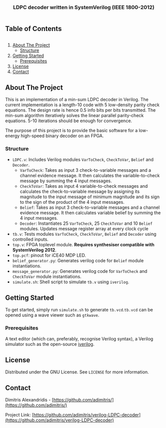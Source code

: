 <br />
<p align="center">
  <h3 align="center">LDPC decoder written in SystemVerilog (IEEE 1800-2012)</h3>
</p>

<summary><h2 style="display: inline-block">Table of Contents</h2></summary>
  <ol>
    <li>
      <a href="#about-the-project">About The Project</a>
      <ul>
        <li><a href="#structure">Structure</a></li>
      </ul>
    </li>
    <li>
      <a href="#getting-started">Getting Started</a>
      <ul>
        <li><a href="#prerequisites">Prerequisites</a></li>
      </ul>
    </li>
    <li><a href="#license">License</a></li>
    <li><a href="#contact">Contact</a></li>
  </ol>



<!-- ABOUT THE PROJECT -->
## About The Project
This is an implementation of a min-sum LDPC decoder in Verilog. The current implementation is a length-10 code with 5 low-density parity check equations. The design rate is hence 0.5 info bits per bits transmitted. The min-sum algorithm iteratively solves the linear parallel parity-check equations. 5-10 iterations should be enough for convergence.

The purpose of this project is to provide the basic software for a low-energy high-speed binary decoder on an FPGA.


### Structure

* `LDPC.v`: Includes Verilog modules `VarToCheck`, `CheckToVar`, `Belief` and `Decoder`.
  * `VarToCheck`: Takes as input 3 check-to-variable messages and a channel evidence message. It then calculates the variable-to-check message by summing the 4 input messages.
  * `CheckToVar`: Takes as input 4 variable-to-check messages and calculates the check-to-variable message by assigning its magnitude to the input message of minimum magnitude and its sign to the sign of the product of the 4 input messages.
  * `Belief`: Takes as input 3 check-to-variable messages and a channel evidence message. It then calculates variable belief by summing the 4 input messages.
  * `Decoder`: Instantiates 25 `VarToCheck`, 25 `CheckToVar` and 10 `Belief` modules. Updates message register array at every clock cycle
* `tb.v`: Tests modules `VarToCheck`, `CheckToVar`, `Belief` and `Decoder` using controlled inputs.
* `top.v`: FPGA toplevel module. **Requires synthesiser compatible with SystemVerilog 2012**.
* `top.pcf`: pinout for iCE40 MDP LED.
* `belief_generator.py`: Generates verilog code for `Belief` module instantiations.
* `message_generator.py`: Generates verilog code for `VarToCheck` and `CheckToVar` module instantiations.
* `simulate.sh`: Shell script to simulate `tb.v` using `iverilog`.





<!-- GETTING STARTED -->
## Getting Started

To get started, simply run `simulate.sh` to generate `tb.vcd`.`tb.vcd` can be opened using a wave viewer such as `gtkwave`.

### Prerequisites
A text editor (which can, preferably, recognise Verilog syntax), a Verilog simulator such as the open-source [iverilog](https://github.com/steveicarus/iverilog).

<!-- LICENSE -->
## License

Distributed under the GNU License. See `LICENSE` for more information.

<!-- CONTACT -->
## Contact

Dimitris Alexandridis - [https://github.com/adimitris/](https://github.com/adimitris/)

Project Link: [https://github.com/adimitris/verilog-LDPC-decoder](https://github.com/adimitris/verilog-LDPC-decoder)
